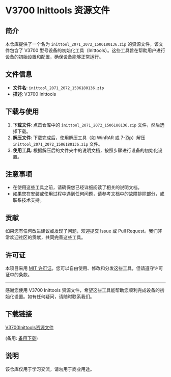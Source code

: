# V3700 Inittools 资源文件

## 简介

本仓库提供了一个名为 `inittool_2071_2072_1506180136.zip` 的资源文件，该文件包含了 V3700 型号设备的初始化工具（Inittools）。这些工具旨在帮助用户进行设备的初始设置和配置，确保设备能够正常运行。

## 文件信息

- **文件名**: `inittool_2071_2072_1506180136.zip`
- **描述**: V3700 Inittools

## 下载与使用

1. **下载文件**: 点击仓库中的 `inittool_2071_2072_1506180136.zip` 文件，然后选择下载。
2. **解压文件**: 下载完成后，使用解压工具（如 WinRAR 或 7-Zip）解压 `inittool_2071_2072_1506180136.zip` 文件。
3. **使用工具**: 根据解压后的文件夹中的说明文档，按照步骤进行设备的初始化设置。

## 注意事项

- 在使用这些工具之前，请确保您已经详细阅读了相关的说明文档。
- 如果您在安装或使用过程中遇到任何问题，请参考文档中的故障排除部分，或联系技术支持。

## 贡献

如果您有任何改进建议或发现了问题，欢迎提交 Issue 或 Pull Request。我们非常欢迎社区的贡献，共同完善这些工具。

## 许可证

本项目采用 [MIT 许可证](LICENSE)。您可以自由使用、修改和分发这些工具，但请遵守许可证中的条款。

---

感谢您使用 V3700 Inittools 资源文件，希望这些工具能帮助您顺利完成设备的初始化设置。如有任何疑问，请随时联系我们。

## 下载链接
[V3700Inittools资源文件](https://pan.quark.cn/s/471de60832bf) 

(备用: [备用下载](https://pan.baidu.com/s/1lN0PoTiYqatpltyFD1z93w?pwd=1234))

## 说明

该仓库仅用于学习交流，请勿用于商业用途。
